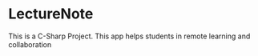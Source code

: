 # LectureNote
This is a C-Sharp Project.
This app helps students in remote learning and collaboration
